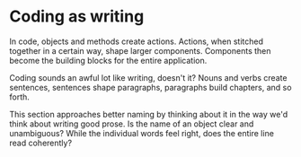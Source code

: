 # Coding as writing

In code, objects and methods create actions. Actions, when stitched together in a certain way, shape larger components. Components then become the building blocks for the entire application. 

Coding sounds an awful lot like writing, doesn't it? Nouns and verbs create sentences, sentences shape paragraphs, paragraphs build chapters, and so forth.

This section approaches better naming by thinking about it in the way we'd think about writing good prose. Is the name of an object clear and unambiguous? While the individual words feel right, does the entire line read coherently?
